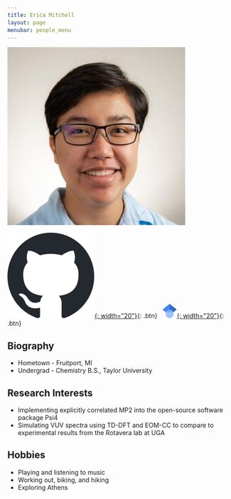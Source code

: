 ```yaml
---
title: Erica Mitchell 
layout: page
menubar: people_menu
---
```


![ericamitchell](/img/people/ericamitchell.jpg)

[![GitHub](/img/icons/github.svg){: width="20"}](https://github.com/EricaCMitchell){: .btn} &nbsp; 
[![Google Scholar](/img/icons/scholar.svg.png){: width="20"}](https://scholar.google.com/citations?user=csXbqssAAAAJ&hl=en){: .btn}

## Biography
- Hometown - Fruitport, MI
- Undergrad - Chemistry B.S., Taylor University

## Research Interests
- Implementing explicitly correlated MP2 into the open-source software package Psi4
- Simulating VUV spectra using TD-DFT and EOM-CC to compare to experimental results from the Rotavera lab at UGA

## Hobbies
- Playing and listening to music
- Working out, biking, and hiking
- Exploring Athens

